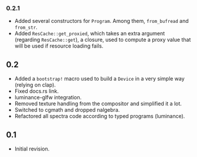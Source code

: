 ### 0.2.1

- Added several constructors for `Program`. Among them, `from_bufread` and `from_str`.
- Added `ResCache::get_proxied`, which takes an extra argument (regarding `ResCache::get`), a
  closure, used to compute a proxy value that will be used if resource loading fails.

## 0.2

- Added a `bootstrap!` macro used to build a `Device` in a very simple way (relying on clap).
- Fixed docs.rs link.
- luminance-glfw integration.
- Removed texture handling from the compositor and simplified it a lot.
- Switched to cgmath and dropped nalgebra.
- Refactored all spectra code according to typed programs (luminance).

## 0.1

- Initial revision.

